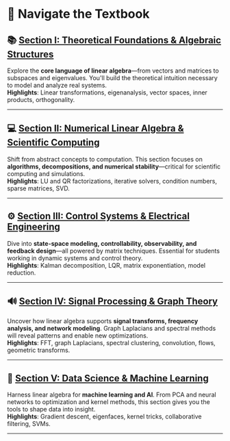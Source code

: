# 🚀 Navigate the Textbook

## 📚 [Section I: Theoretical Foundations & Algebraic Structures](section-1/section-1.md)

Explore the **core language of linear algebra**—from vectors and matrices to subspaces and eigenvalues. You'll build the theoretical intuition necessary to model and analyze real systems.  
**Highlights**: Linear transformations, eigenanalysis, vector spaces, inner products, orthogonality.

---

## 💻 [Section II: Numerical Linear Algebra & Scientific Computing](section-2/section-2.md)

Shift from abstract concepts to computation. This section focuses on **algorithms, decompositions, and numerical stability**—critical for scientific computing and simulations.  
**Highlights**: LU and QR factorizations, iterative solvers, condition numbers, sparse matrices, SVD.

---

## ⚙️ [Section III: Control Systems & Electrical Engineering](section-3/section-3.md)

Dive into **state-space modeling, controllability, observability, and feedback design**—all powered by matrix techniques. Essential for students working in dynamic systems and control theory.  
**Highlights**: Kalman decomposition, LQR, matrix exponentiation, model reduction.

---

## 🔊 [Section IV: Signal Processing & Graph Theory](section-4/section-4.md)

Uncover how linear algebra supports **signal transforms, frequency analysis, and network modeling**. Graph Laplacians and spectral methods will reveal patterns and enable new optimizations.  
**Highlights**: FFT, graph Laplacians, spectral clustering, convolution, flows, geometric transforms.

---

## 🤖 [Section V: Data Science & Machine Learning](section-5/section-5.md)

Harness linear algebra for **machine learning and AI**. From PCA and neural networks to optimization and kernel methods, this section gives you the tools to shape data into insight.  
**Highlights**: Gradient descent, eigenfaces, kernel tricks, collaborative filtering, SVMs.

---